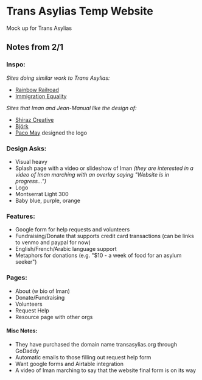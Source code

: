 # Trans Asylias Temp Website

Mock up for Trans Asylias


## Notes from 2/1

### Inspo:
*Sites doing similar work to Trans Asylias:*
- [Rainbow Railroad](https://www.rainbowrailroad.org/)
- [Immigration Equality](https://immigrationequality.org/)


*Sites that Iman and Jean-Manual like the design of:*
 - [Shiraz Creative](https://www.shirazcreative.global/)
 - [Björk](https://bjorktour.com/)
 - [Paco May](https://www.instagram.com/paco.may/?hl=en) designed the logo

### Design Asks:
- Visual heavy
- Splash page with a video or slideshow of Iman *(they are interested in a video of Iman marching with an overlay saying "Website is in progress...")*
- Logo
- Montserrat Light 300
- Baby blue, purple, orange

### Features:
- Google form for help requests and volunteers
- Fundraising/Donate that supports credit card transactions (can be links to venmo and paypal for now)
- English/French/Arabic language support
- Metaphors for donations (e.g. "$10 - a week of food for an asylum seeker")


### Pages:
- About (w bio of Iman)
- Donate/Fundraising
- Volunteers
- Request Help
- Resource page with other orgs

#### Misc Notes:
- They have purchased the domain name transasylias.org through GoDaddy
- Automatic emails to those filling out request help form
- Want google forms and Airtable integration
- A video of Iman marching to say that the website final form is on its way
